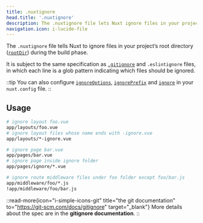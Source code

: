 ```yaml
---
title: .nuxtignore
head.title: '.nuxtignore'
description: The .nuxtignore file lets Nuxt ignore files in your project’s root directory during the build phase.
navigation.icon: i-lucide-file
---
```


The `.nuxtignore` file tells Nuxt to ignore files in your project’s root directory ([`rootDir`](/docs/4.x/api/nuxt-config#rootdir)) during the build phase.

It is subject to the same specification as [`.gitignore`](/docs/4.x/guide/directory-structure/gitignore) and `.eslintignore` files, in which each line is a glob pattern indicating which files should be ignored.

::tip
You can also configure [`ignoreOptions`](/docs/4.x/api/nuxt-config#ignoreoptions), [`ignorePrefix`](/docs/4.x/api/nuxt-config#ignoreprefix) and [`ignore`](/docs/4.x/api/nuxt-config#ignore) in your `nuxt.config` file.
::

## Usage

```bash [.nuxtignore]
# ignore layout foo.vue
app/layouts/foo.vue
# ignore layout files whose name ends with -ignore.vue
app/layouts/*-ignore.vue

# ignore page bar.vue
app/pages/bar.vue
# ignore page inside ignore folder
app/pages/ignore/*.vue

# ignore route middleware files under foo folder except foo/bar.js
app/middleware/foo/*.js
!app/middleware/foo/bar.js
```

::read-more{icon="i-simple-icons-git" title="the git documentation" to="https://git-scm.com/docs/gitignore" target="_blank"}
More details about the spec are in the **gitignore documentation**.
::

